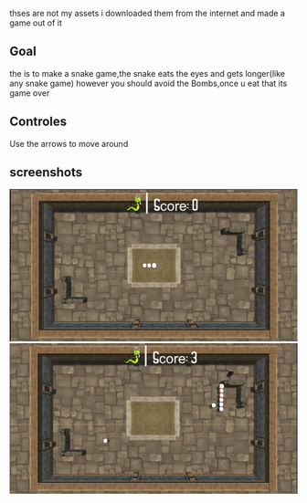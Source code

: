 
 thses are not my assets i downloaded them from the internet and made a game out of it

## Goal 

the is to make a snake game,the snake eats the eyes and gets longer(like any snake game) however you should avoid the Bombs,once u eat that its game over

## Controles

Use the arrows to move around
## screenshots

![Title screen](https://raw.githubusercontent.com/Chrisntita/my-platformer-game/main/screen_shot/Capture.PNG)
![Title screen](https://raw.githubusercontent.com/Chrisntita/my-platformer-game/main/screen_shot/dead.PNG)
